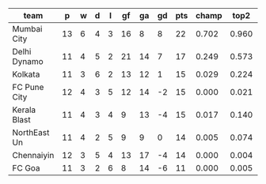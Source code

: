 |     team     | p  | w | d | l | gf | ga | gd | pts | champ | top2  | top3  | top4  |  5-7  | bot4  | bot3  | bot2  |
|--------------|----|---|---|---|----|----|----|-----|-------|-------|-------|-------|-------|-------|-------|-------|
| Mumbai City  | 13 | 6 | 4 | 3 | 16 |  8 |  8 |  22 | 0.702 | 0.960 | 0.999 | 1.000 | 0.000 | 0.000 | 0.000 | 0.000|
| Delhi Dynamo | 11 | 4 | 5 | 2 | 21 | 14 |  7 |  17 | 0.249 | 0.573 | 0.816 | 0.926 | 0.074 | 0.074 | 0.025 | 0.004|
| Kolkata      | 11 | 3 | 6 | 2 | 13 | 12 |  1 |  15 | 0.029 | 0.224 | 0.508 | 0.726 | 0.259 | 0.274 | 0.144 | 0.073|
| FC Pune City | 12 | 4 | 3 | 5 | 12 | 14 | -2 |  15 | 0.000 | 0.021 | 0.101 | 0.238 | 0.695 | 0.762 | 0.561 | 0.332|
| Kerala Blast | 11 | 4 | 3 | 4 |  9 | 13 | -4 |  15 | 0.017 | 0.140 | 0.321 | 0.536 | 0.428 | 0.464 | 0.300 | 0.160|
| NorthEast Un | 11 | 4 | 2 | 5 |  9 |  9 |  0 |  14 | 0.005 | 0.074 | 0.191 | 0.393 | 0.538 | 0.607 | 0.400 | 0.223|
| Chennaiyin   | 12 | 3 | 5 | 4 | 13 | 17 | -4 |  14 | 0.000 | 0.004 | 0.043 | 0.139 | 0.654 | 0.861 | 0.676 | 0.435|
| FC Goa       | 11 | 3 | 2 | 6 |  8 | 14 | -6 |  11 | 0.000 | 0.005 | 0.021 | 0.045 | 0.352 | 0.955 | 0.890 | 0.769|
